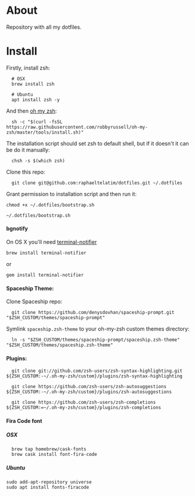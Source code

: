 # About

Repository with all my dotfiles.

# Install

Firstly, install zsh:

```
  # OSX
  brew install zsh
  
  # Ubuntu
  apt install zsh -y
```

And then [oh my zsh](https://github.com/robbyrussell/oh-my-zsh):

```
  sh -c "$(curl -fsSL https://raw.githubusercontent.com/robbyrussell/oh-my-zsh/master/tools/install.sh)"
```

The installation script should set zsh to default shell, but if it doesn't it can be do it manually:

```
  chsh -s $(which zsh)
```

Clone this repo:

```
  git clone git@github.com:raphaeltelatim/dotfiles.git ~/.dotfiles
```

Grant permission to installation script and then run it:

```
chmod +x ~/.dotfiles/bootstrap.sh

~/.dotfiles/bootstrap.sh
```

#### bgnotify

On OS X you'll need [terminal-notifier](https://github.com/alloy/terminal-notifier)

```
brew install terminal-notifier 
```

or

```
gem install terminal-notifier
```

#### Spaceship Theme:

Clone Spaceship repo:

```
  git clone https://github.com/denysdovhan/spaceship-prompt.git "$ZSH_CUSTOM/themes/spaceship-prompt"
```

Symlink `spaceship.zsh-theme` to your oh-my-zsh custom themes directory:

```
  ln -s "$ZSH_CUSTOM/themes/spaceship-prompt/spaceship.zsh-theme" "$ZSH_CUSTOM/themes/spaceship.zsh-theme"
```

#### Plugins:

```
  git clone git://github.com/zsh-users/zsh-syntax-highlighting.git ${ZSH_CUSTOM:-~/.oh-my-zsh/custom}/plugins/zsh-syntax-highlighting

  git clone https://github.com/zsh-users/zsh-autosuggestions       ${ZSH_CUSTOM:-~/.oh-my-zsh/custom}/plugins/zsh-autosuggestions

  git clone https://github.com/zsh-users/zsh-completions           ${ZSH_CUSTOM:=~/.oh-my-zsh/custom}/plugins/zsh-completions
```

#### Fira Code font

##### OSX

```
  brew tap homebrew/cask-fonts
  brew cask install font-fira-code
```

##### Ubuntu

```
sudo add-apt-repository universe
sudo apt install fonts-firacode
